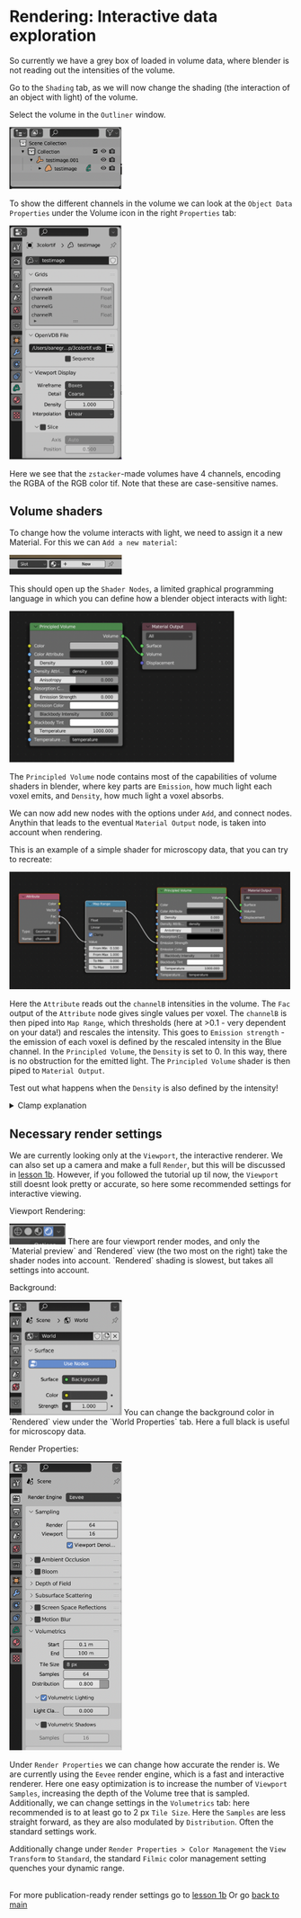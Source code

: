 # Rendering: Interactive data exploration 

So currently we have a grey box of loaded in volume data, where blender is not reading out the intensities of the volume. 

Go to the `Shading` tab, as we will now change the shading (the interaction of an object with light) of the volume. 

Select the volume in the `Outliner` window.

<img src="../figures/outliner.png" width="200"/>

To show the different channels in the volume we can look at the `Object Data Properties` under the Volume icon in the right `Properties` tab:

<img src="../figures/volume_channels.png"  width="200"/>

Here we see that the `zstacker`-made volumes have 4 channels, encoding the RGBA of the RGB color tif. Note that these are case-sensitive names.

## Volume shaders

To change how the volume interacts with light, we need to assign it a new Material. For this we can `Add a new material`:

<img src="../figures/add new material.png" width="200"/>

This should open up the `Shader Nodes`, a limited graphical programming language in which you can define how a blender object interacts with light:

<img src="../figures/default shader.png"  width="400"/>

The `Principled Volume` node contains most of the capabilities of volume shaders in blender, where key parts are `Emission`, how much light each voxel emits, and `Density`, how much light a voxel absorbs.

We can now add new nodes with the options under `Add`, and connect nodes. Anythin that leads to the eventual `Material Output` node, is taken into account when rendering. 

This is an example of a simple shader for microscopy data, that you can try to recreate:

<img src="../figures/simple 1a shader.png" width="500"/>

Here the `Attribute` reads out the `channelB` intensities in the volume. The `Fac` output of the `Attribute` node gives single values per voxel. 
The `channelB` is then piped into `Map Range`, which thresholds (here at  >0.1 - very dependent on your data!) and rescales the intensity. 
This goes to `Emission strength` - the emission of each voxel is defined by the rescaled intensity in the Blue channel. In the `Principled Volume`, the `Density` is set to 0. In this way, there is no obstruction for the emitted light. 
The `Principled Volume` shader is then piped to `Material Output`.

Test out what happens when the `Density` is also defined by the intensity!

<details><summary>Clamp explanation</summary> Clamping values in blender means to restrict to values between 0 and 1 </details>

## Necessary render settings

We are currently looking only at the `Viewport`, the interactive renderer. We can also set up a camera and make a full `Render`, but this will be discussed in [lesson 1b](./1b_cycles_emission_plus_density.md). However, if you followed the tutorial up til now, the `Viewport` still doesnt look pretty or accurate, so here some recommended settings for interactive viewing.

Viewport Rendering:

<img src="../figures/viewport render modes.png" width="100"/> 
There are four viewport render modes, and only the `Material preview` and `Rendered` view (the two most on the right) take the shader nodes into account. `Rendered` shading is slowest, but takes all settings into account. 

Background:

<img src="../figures/background color.png" width="200"/> 
You can change the background color in `Rendered` view under the `World Properties` tab. Here a full black is useful for microscopy data.

Render Properties:

<img src="../figures/render properties eevee.png" width="200"/>

Under `Render Properties` we can change how accurate the render is. We are currently using the `Eevee` render engine, which is a fast and interactive renderer. Here one easy optimization is to increase the number of `Viewport Samples`, increasing the depth of the Volume tree that is sampled.
Additionally, we can change settings in the `Volumetrics` tab: here recommended is to at least go to 2 px `Tile Size`. Here the `Samples` are less straight forward, as they are also modulated by `Distribution`. Often the standard settings work. 

Additionally change under `Render Properties > Color Management` the `View Transform` to `Standard`, the standard `Filmic` color management setting quenches your dynamic range.

\
For more publication-ready render settings go to [lesson 1b](./1b_cycles_emission_plus_density.md)
Or go [back to main](../README.md)
